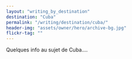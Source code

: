 ```yaml
---
layout: "writing_by_destination"
destination: "Cuba"
permalink: "/writing/destination/cuba/"
header-img: "assets/owner/hero/archive-bg.jpg"
flickr-tag: ""
---
```


Quelques info au sujet de Cuba....